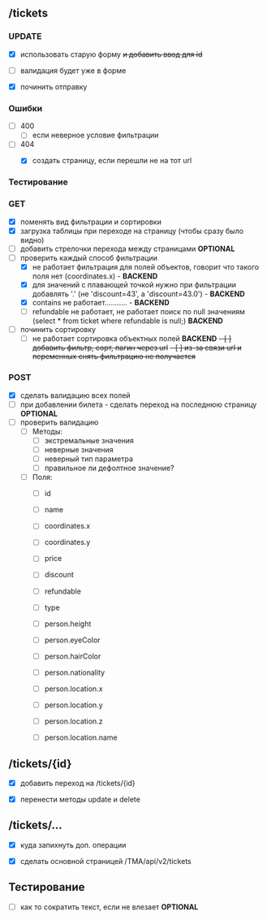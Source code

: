 ## /tickets

### UPDATE
- [x] использовать старую форму ~~и добавить ввод для id~~
- [ ] валидация будет уже в форме
- [x] починить отправку


### Ошибки
- [ ] 400
  - [ ] если неверное условие фильтрации
- [ ] 404
  - [x] создать страницу, если перешли не на тот url


### Тестирование

### GET
- [x] поменять вид фильтрации и сортировки
- [x] загрузка таблицы при переходе на страницу (чтобы сразу было видно)
- [ ] добавить стрелочки перехода между страницами **OPTIONAL**
- [ ] проверить каждый способ фильтрации
  - [x] не работает фильтрация для полей объектов, говорит что такого поля нет (coordinates.x) - **BACKEND**
  - [x] для значений с плавающей точкой нужно при фильтрации добавлять '.' (не 'discount=43', а 'discount=43.0') - **BACKEND**
  - [x] contains не работает........... - **BACKEND**
  - [ ] refundable не работает, не работает поиск по null значениям (select * from ticket where refundable is null;) **BACKEND** 
- [ ] починить сортировку
  - [ ] не работает сортировка объектных полей **BACKEND**
~~- [ ] добавить фильтр, сорт, пагин через url~~
  ~~- [ ] из-за связи url и переменных снять фильтрацию не получается~~

### POST
- [x] сделать валидацию всех полей
- [ ] при добавлении билета - сделать переход на последнюю страницу **OPTIONAL**
- [ ] проверить валидацию
  - [ ] Методы:
    - [ ] экстремальные значения
    - [ ] неверные значения
    - [ ] неверный тип параметра
    - [ ] правильное ли дефолтное значение?
  - [ ] Поля:
    - [ ] id
    - [ ] name
    - [ ] coordinates.x
    - [ ] coordinates.y
    - [ ] price
    - [ ] discount
    - [ ] refundable
    - [ ] type
    - [ ] person.height
    - [ ] person.eyeColor
    - [ ] person.hairColor
    - [ ] person.nationality
    - [ ] person.location.x
    - [ ] person.location.y
    - [ ] person.location.z
    - [ ] person.location.name


## /tickets/{id}
- [x] добавить переход на /tickets/{id}
- [x] перенести методы update и delete
 


## /tickets/...
- [x] куда запихнуть доп. операции
- [x] сделать основной страницей /TMA/api/v2/tickets



## Тестирование
- [ ] как то сократить текст, если не влезает **OPTIONAL**
